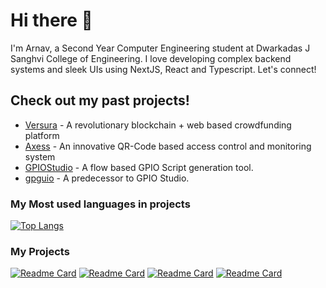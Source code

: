 # Hi there 👋
I'm Arnav, a Second Year Computer Engineering student at Dwarkadas J Sanghvi College of Engineering. I love developing complex backend systems and sleek UIs using NextJS, React and Typescript. Let's connect!

## Check out my past projects!
- [Versura](https://www.github.com/arnitdo/versura) - A revolutionary blockchain + web based crowdfunding platform
- [Axess](https://www.github.com/arnitdo/Axess) - An innovative QR-Code based access control and monitoring system
- [GPIOStudio](https://www.github.com/arnitdo/GPIOStudio) - A flow based GPIO Script generation tool.
- [gpguio](https://www.github.com/arnitdo/gpguio) - A predecessor to GPIO Studio.

### My Most used languages in projects

[![Top Langs](https://github-readme-stats.vercel.app/api/top-langs/?username=arnitdo&theme=dark&layout=compact)](https://github.com/arnitdo)

### My Projects

[![Readme Card](https://github-readme-stats.vercel.app/api/pin/?username=arnitdo&repo=versura&theme=dark&show_owner=true)](https://github.com/arnitdo/versura)
[![Readme Card](https://github-readme-stats.vercel.app/api/pin/?username=arnitdo&repo=Axess&theme=dark&show_owner=true)](https://github.com/arnitdo/Axess)
[![Readme Card](https://github-readme-stats.vercel.app/api/pin/?username=arnitdo&repo=GPIOStudio&theme=dark&show_owner=true)](https://github.com/arnitdo/GPIOStudio)
[![Readme Card](https://github-readme-stats.vercel.app/api/pin/?username=arnitdo&repo=communitty&theme=dark&show_owner=true)](https://github.com/arnitdo/communitty)

